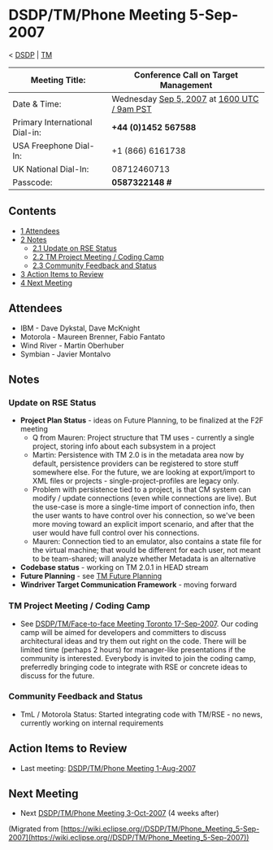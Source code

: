 

DSDP/TM/Phone Meeting 5-Sep-2007
================================

< [DSDP](./DSDP "DSDP")‎ | [TM](./DSDP/TM "DSDP/TM")

| Meeting Title: | **Conference Call on Target Management** |
| --- | --- |
| Date & Time: | Wednesday [Sep 5, 2007](./index.php?title=Sep_5,_2007&action=edit&redlink=1 "Sep 5, 2007 (page does not exist)") at [1600 UTC / 9am PST](http://www.timeanddate.com/worldclock/fixedtime.html?month=9&day=5&year=2007&hour=16&min=00&sec=0&p1=0) |
| Primary International Dial-in: | **+44 (0)1452 567588** |
| USA Freephone Dial-In: | +1 (866) 6161738 |
| UK National Dial-In: | 08712460713 |
| Passcode: | **0587322148 #** |

Contents
--------

*   [1 Attendees](#Attendees)
*   [2 Notes](#Notes)
    *   [2.1 Update on RSE Status](#Update-on-RSE-Status)
    *   [2.2 TM Project Meeting / Coding Camp](#TM-Project-Meeting-.2F-Coding-Camp)
    *   [2.3 Community Feedback and Status](#Community-Feedback-and-Status)
*   [3 Action Items to Review](#Action-Items-to-Review)
*   [4 Next Meeting](#Next-Meeting)

Attendees
---------

*   IBM - Dave Dykstal, Dave McKnight
*   Motorola - Maureen Brenner, Fabio Fantato
*   Wind River - Martin Oberhuber
*   Symbian - Javier Montalvo

Notes
-----

### Update on RSE Status

*   **Project Plan Status** \- ideas on Future Planning, to be finalized at the F2F meeting
    *   Q from Mauren: Project structure that TM uses - currently a single project, storing info about each subsystem in a project
    *   Martin: Persistence with TM 2.0 is in the metadata area now by default, persistence providers can be registered to store stuff somewhere else. For the future, we are looking at export/import to XML files or projects - single-project-profiles are legacy only.
    *   Problem with persistence tied to a project, is that CM system can modify / update connections (even while connections are live). But the use-case is more a single-time import of connection info, then the user wants to have control over his connection, so we've been more moving toward an explicit import scenario, and after that the user would have full control over his connections.
    *   Mauren: Connection tied to an emulator, also contains a state file for the virtual machine; that would be different for each user, not meant to be team-shared; will analyze whether Metadata is an alternative
*   **Codebase status** \- working on TM 2.0.1 in HEAD stream
*   **Future Planning** \- see [TM Future Planning](./TM_Future_Planning "TM Future Planning")
*   **Windriver Target Communication Framework** \- moving forward

### TM Project Meeting / Coding Camp

*   See [DSDP/TM/Face-to-face Meeting Toronto 17-Sep-2007](./DSDP/TM/Face-to-face_Meeting_Toronto_17-Sep-2007 "DSDP/TM/Face-to-face Meeting Toronto 17-Sep-2007"). Our coding camp will be aimed for developers and committers to discuss architectural ideas and try them out right on the code. There will be limited time (perhaps 2 hours) for manager-like presentations if the community is interested. Everybody is invited to join the coding camp, preferredly bringing code to integrate with RSE or concrete ideas to discuss for the future.

### Community Feedback and Status

*   TmL / Motorola Status: Started integrating code with TM/RSE - no news, currently working on internal requirements

Action Items to Review
----------------------

*   Last meeting: [DSDP/TM/Phone Meeting 1-Aug-2007](./DSDP/TM/Phone_Meeting_1-Aug-2007 "DSDP/TM/Phone Meeting 1-Aug-2007")

Next Meeting
------------

*   Next [DSDP/TM/Phone Meeting 3-Oct-2007](./DSDP/TM/Phone_Meeting_3-Oct-2007 "DSDP/TM/Phone Meeting 3-Oct-2007") (4 weeks after)


(Migrated from [https://wiki.eclipse.org//DSDP/TM/Phone_Meeting_5-Sep-2007](https://wiki.eclipse.org//DSDP/TM/Phone_Meeting_5-Sep-2007))